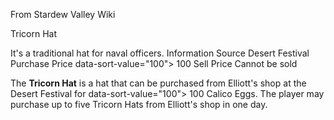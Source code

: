 From Stardew Valley Wiki

Tricorn Hat

It's a traditional hat for naval officers. Information Source Desert Festival Purchase Price data-sort-value="100"&gt; 100 Sell Price Cannot be sold

The **Tricorn Hat** is a hat that can be purchased from Elliott's shop at the Desert Festival for data-sort-value="100"&gt; 100 Calico Eggs. The player may purchase up to five Tricorn Hats from Elliott's shop in one day.